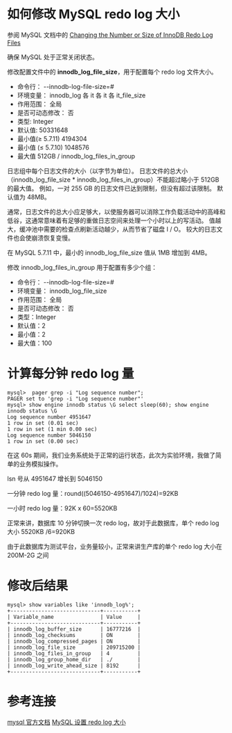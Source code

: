 # 如何修改 MySQL redo log 大小

参阅 MySQL 文档中的 [Changing the Number or Size of InnoDB Redo Log Files](https://dev.mysql.com/doc/refman/5.7/en/innodb-redo-log.html)

确保 MySQL 处于正常关闭状态。

修改配置文件中的 **innodb_log_file_size**，用于配置每个 redo log 文件大小。

* 命令行：	--innodb-log-file-size=#
* 环境变量： innodb_log 各 it 各 it 各 it_file_size
* 作用范围： 全局
* 是否可动态修改： 否
* 类型:	Integer
* 默认值:	50331648
* 最小值(≥ 5.7.11)	4194304
* 最小值 (≤ 5.7.10)	1048576
* 最大值	512GB / innodb_log_files_in_group

日志组中每个日志文件的大小（以字节为单位）。 日志文件的总大小（innodb_log_file_size * innodb_log_files_in_group）不能超过略小于 512GB 的最大值。 例如，一对 255 GB 的日志文件已达到限制，但没有超过该限制。 默认值为 48MB。

通常，日志文件的总大小应足够大，以使服务器可以消除工作负载活动中的高峰和低谷，这通常意味着有足够的重做日志空间来处理一个小时以上的写活动。 值越大，缓冲池中需要的检查点刷新活动越少，从而节省了磁盘 I / O。 较大的日志文件也会使崩溃恢复变慢。

在 MySQL 5.7.11 中，最小的 innodb_log_file_size 值从 1MB 增加到 4MB。

修改 innodb_log_files_in_group 用于配置有多少个组：

* 命令行：	--innodb-log-file-size=#
* 环境变量： innodb_log_file_size
* 作用范围： 全局
* 是否可动态修改： 否
* 类型：Integer
* 默认值：2
* 最小值：2
* 最大值：100

# 计算每分钟 redo log 量

```
mysql>  pager grep -i "Log sequence number";
PAGER set to 'grep -i "Log sequence number"'
mysql> show engine innodb status \G select sleep(60); show engine innodb status \G
Log sequence number 4951647
1 row in set (0.01 sec)
1 row in set (1 min 0.00 sec)
Log sequence number 5046150
1 row in set (0.00 sec)
```

在这 60s 期间，我们业务系统处于正常的运行状态，此次为实验环境，我做了简单的业务模拟操作。

lsn 号从 4951647 增长到 5046150

一分钟 redo log 量：round((5046150-4951647)/1024)=92KB

一小时 redo log 量：92K x 60=5520KB

正常来讲，数据库 10 分钟切换一次 redo log，故对于此数据库，单个 redo log 大小 5520KB /6=920KB

由于此数据库为测试平台，业务量较小，正常来讲生产库的单个 redo log 大小在 200M-2G 之间

# 修改后结果

```
mysql> show variables like 'innodb_log%';
+-----------------------------+-----------+
| Variable_name               | Value     |
+-----------------------------+-----------+
| innodb_log_buffer_size      | 16777216  |
| innodb_log_checksums        | ON        |
| innodb_log_compressed_pages | ON        |
| innodb_log_file_size        | 209715200 |
| innodb_log_files_in_group   | 4         |
| innodb_log_group_home_dir   | ./        |
| innodb_log_write_ahead_size | 8192      |
+-----------------------------+-----------+
```

# 参考连接

[mysql 官方文档](https://dev.mysql.com/doc/refman/5.7/en/innodb-parameters.html#sysvar_innodb_log_file_size)
[MySQL 设置 redo log 大小](http://blog.itpub.net/30135314/viewspace-2222251/)
